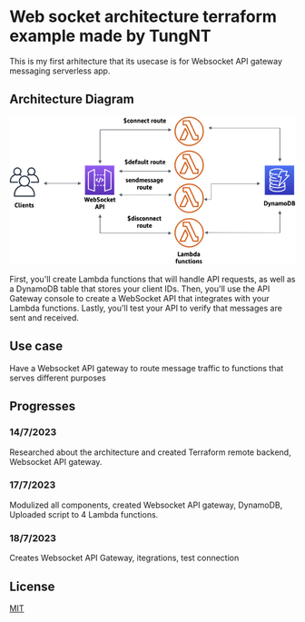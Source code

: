 # Web socket architecture terraform example made by TungNT

This is my first arhitecture that its usecase is for Websocket API gateway messaging serverless app.

## Architecture Diagram

![alt text](./app.png)

First, you'll create Lambda functions that will handle API requests, as well as a DynamoDB table that stores your client IDs. Then, you'll use the API Gateway console to create a WebSocket API that integrates with your Lambda functions. Lastly, you'll test your API to verify that messages are sent and received.

## Use case

Have a Websocket API gateway to route message traffic to functions that serves different purposes

## Progresses

### 14/7/2023
Researched about the architecture and created Terraform remote backend, Websocket API gateway.

### 17/7/2023
Modulized all components, created Websocket API gateway, DynamoDB, Uploaded script to 4 Lambda functions.

### 18/7/2023
Creates Websocket API Gateway, itegrations, test connection

## License
[MIT](https://choosealicense.com/licenses/mit/)